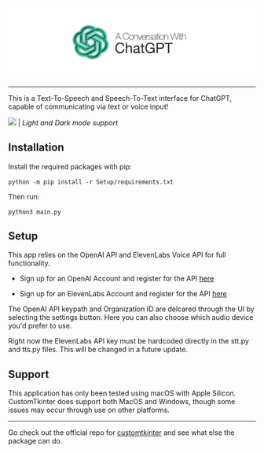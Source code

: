 <p align="center">
  <picture>
    <source media="(prefers-color-scheme: dark)" srcset="./assets/documentation/App_icon_dark.png">
    <img src="./assets/documentation/App_icon_light.png">
  </picture>
</p>

---
This is a Text-To-Speech and Speech-To-Text interface for ChatGPT, capable of communicating via text or voice input!

![](assets/documentation/app.png)
| _Light and Dark mode support_

## Installation
Install the required packages with pip:
```
python -m pip install -r Setup/requirements.txt
```
Then run:
```
python3 main.py
```

## Setup
This app relies on the OpenAI API and ElevenLabs Voice API for full functionality.

- Sign up for an OpenAI Account and register for the API [here](https://openai.com/blog/openai-api)

- Sign up for an ElevenLabs Account and register for the API [here](https://beta.elevenlabs.io/sign-up)

The OpenAI API keypath and Organization ID are delcared through the UI by selecting the settings button. Here you can also choose which audio device you'd prefer to use. 

Right now the ElevenLabs API key must be hardcoded directly in the stt.py and tts.py files. This will be changed in a future update.

## Support
This application has only been tested using macOS with Apple Silicon. CustomTkinter does support both MacOS and Windows, though some issues may occur through use on other platforms. 

---
Go check out the official repo for [customtkinter](https://github.com/TomSchimansky/CustomTkinter#readme) and see what else the package can do.
